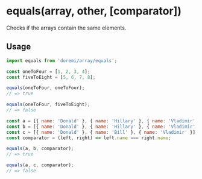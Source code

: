 # equals(array, other, [comparator])

Checks if the arrays contain the same elements.

## Usage

```js
import equals from 'doremi/array/equals';

const oneToFour = [1, 2, 3, 4];
const fiveToEight = [5, 6, 7, 8];

equals(oneToFour, oneToFour);
// => true

equals(oneToFour, fiveToEight);
// => false

const a = [{ name: 'Donald' }, { name: 'Hillary' }, { name: 'Vladimir' }];
const b = [{ name: 'Donald' }, { name: 'Hillary' }, { name: 'Vladimir' }];
const c = [{ name: 'Donald' }, { name: 'Bill' }, { name: 'Vladimir' }];
const comparator = (left, right) => left.name === right.name;

equals(a, b, comparator);
// => true

equals(a, c, comparator);
// => false
```
